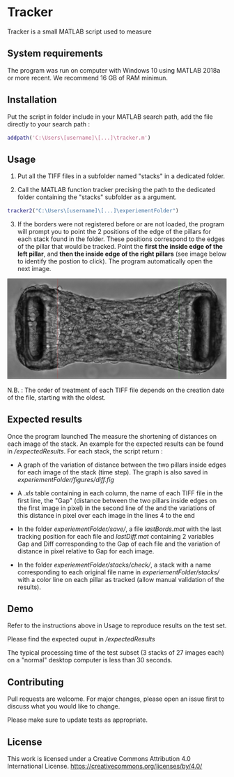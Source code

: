# Tracker

Tracker is a small MATLAB script used to measure 

## System requirements

The program was run on computer with Windows 10 using MATLAB 2018a or more recent. We recommend 16 GB of RAM minimun.

## Installation

Put the script in folder include in your MATLAB search path, add the file directly to your search path : 

```MATLAB
addpath('C:\Users\[username]\[...]\tracker.m')
```

## Usage

1) Put all the TIFF files in a subfolder named "stacks" in a dedicated folder.

2) Call the MATLAB function tracker precising the path to the dedicated folder containing the "stacks" subfolder as a argument. 

```MATLAB
tracker2("C:\Users\[username]\[...]\experiementFolder")
```

3) If the borders were not registered before or are not loaded, the program will prompt you to point the 2 positions of the edge of the pillars for each stack found in the folder. These positions correspond to the edges of the pillar that would be tracked. Point the **first the inside edge of the left pillar**, and **then the inside edge of the right pillars** (see image below to identify the postion to click). The program automatically open the next image. 

![In red, the initial position of the the inside edge of the left pillar, in green the the inside edge of the right pillar.](/assets/images/initPosition.png)

N.B. : The order of treatment of each TIFF file depends on the creation date of the file, starting with the oldest.

## Expected results
 Once the program launched The measure the shortening of distances on each image of the stack. An example for the expected results can be found in */expectedResults*. For each stack, the script return : 

- A graph of the variation of distance between the two pillars inside edges for each image of the stack (time step). The graph is also saved in *experiementFolder/figures/diff.fig*

- A *.xls* table containing in each column, the name of each TIFF file in the first line, the "Gap" (distance between the two pillars inside edges on the first image in pixel) in the second line of the and the variations of this distance in pixel over each image in the lines 4 to the end

- In the folder *experiementFolder/save/*, a file *lastBords.mat* with the last tracking position for each file and *lastDiff.mat* containing 2 variables Gap and Diff corresponding to the Gap of each file and the variation of distance in pixel relative to Gap for each image. 

- In the folder *experiementFolder/stacks/check/*, a stack with a name corresponding to each original file name in *experiementFolder/stacks/* with a color line on each pillar as tracked (allow manual validation of the results). 

## Demo

Refer to the instructions above in Usage to reproduce results on the test set.

Please find the expected ouput in */expectedResults*

The typical processing time of the test subset (3 stacks of 27 images each) on a "normal" desktop computer is less than 30 seconds. 


## Contributing
Pull requests are welcome. For major changes, please open an issue first to discuss what you would like to change.

Please make sure to update tests as appropriate.

## License

This work is licensed under a Creative Commons Attribution 4.0 International License. https://creativecommons.org/licenses/by/4.0/